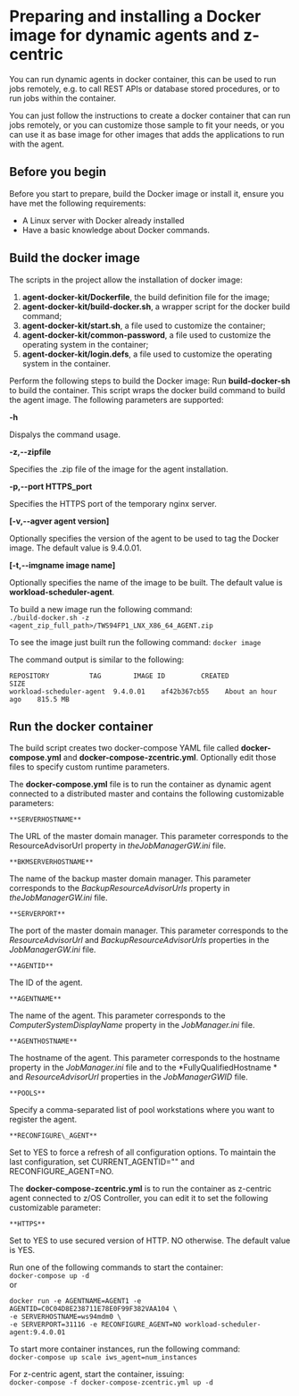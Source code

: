 # Preparing and installing a Docker image for dynamic agents and z-centric

You can run dynamic agents in docker container, this can be used to run jobs remotely, e.g. to call REST APIs or database stored procedures, or to run jobs within the container.

You can just follow the instructions to create a docker container that can run jobs remotely, or you can customize those sample to fit your needs, or you can use it as base image for other images that adds the applications to run with the agent.

## Before you begin
Before you start to prepare, build the Docker image or install it, ensure you have met the following requirements:
 - A Linux server with Docker already installed
 - Have a basic knowledge about Docker commands.

## Build the docker image
The scripts in the project allow the installation of docker image:
 1. **agent-docker-kit/Dockerfile**, the build definition file for the image;
 2. **agent-docker-kit/build-docker.sh**, a wrapper script for the  docker build  command;
 3. **agent-docker-kit/start.sh**, a file used to customize the container;
 4. **agent-docker-kit/common-password**, a file used to customize the operating system in the container;
 5. **agent-docker-kit/login.defs**, a file used to customize the operating system in the container.

Perform the following steps to build the Docker image:
Run **build-docker-sh** to build the container. This script wraps the docker build command to build the agent image. The following parameters are supported:

**-h**

Dispalys the command usage.

**-z,--zipfile**

Specifies the .zip file of the image for the agent installation. 

**-p,--port  HTTPS_port**

Specifies the HTTPS port of the temporary nginx server.

**\[-v,--agver  agent version\]**

Optionally specifies the version of the agent to be used to tag the Docker image. The default value is  9.4.0.01.

**\[-t,--imgname  image name\]**

Optionally specifies the name of the image to be built. The default value is  **workload-scheduler-agent**.

To build a new image run the following command:  
```./build-docker.sh -z <agent_zip_full_path>/TWS94FP1_LNX_X86_64_AGENT.zip```

To see the image just built run the following command:
```docker image```  

The command output is similar to the following:  
```
REPOSITORY          TAG        IMAGE ID         CREATED            SIZE
workload-scheduler-agent  9.4.0.01    af42b367cb55    About an hour ago    815.5 MB
```

## Run the docker container 
The build script creates two docker-compose YAML file called **docker-compose.yml** and **docker-compose-zcentric.yml**. Optionally edit those files to specify custom runtime parameters.

The **docker-compose.yml** file is to run the container as dynamic agent connected to a distributed master and contains the following customizable parameters:

	**SERVERHOSTNAME**  
The URL of the  master domain manager. This parameter corresponds to the  ResourceAdvisorUrl  property in *theJobManagerGW.ini*  file.

	**BKMSERVERHOSTNAME**  
The name of the  backup master domain manager. This parameter corresponds to the  *BackupResourceAdvisorUrls*  property in *theJobManagerGW.ini*  file.

	**SERVERPORT**  
The port of the  master domain manager. This parameter corresponds to the  *ResourceAdvisorUrl*  and  *BackupResourceAdvisorUrls* properties in the *JobManagerGW.ini* file.

	**AGENTID**  
The ID of the agent.

	**AGENTNAME**  
The name of the agent. This parameter corresponds to the  *ComputerSystemDisplayName*  property in the *JobManager.ini*  file.

	**AGENTHOSTNAME**  
The hostname of the agent. This parameter corresponds to the  hostname  property in the *JobManager.ini*  file and to the  *FullyQualifiedHostname * and *ResourceAdvisorUrl*  properties in the  *JobManagerGWID*  file.

	**POOLS**  
Specify a comma-separated list of pool workstations where you want to register the agent.

	**RECONFIGURE\_AGENT**
Set to  YES  to force a refresh of all configuration options. To maintain the last configuration, set CURRENT\_AGENTID="" and RECONFIGURE\_AGENT=NO.  

The **docker-compose-zcentric.yml** is to run the container as z-centric agent connected to z/OS Controller, you can edit it to set the following customizable parameter:

	**HTTPS**  
Set to YES to use secured version of HTTP. NO otherwise. The default value is YES.


Run one of the following commands to start the container:  
 ```docker-compose up -d```  
 or  
 ```
 docker run -e AGENTNAME=AGENT1 -e AGENTID=C0C04D8E238711E78E0F99F382VAA104 \
 -e SERVERHOSTNAME=ws94mdm0 \
 -e SERVERPORT=31116 -e RECONFIGURE_AGENT=NO workload-scheduler-agent:9.4.0.01
 ```
 To start more container instances, run the following command:  
 ```docker-compose up scale iws_agent=num_instances```  

 For z-centric agent, start the container, issuing:  
 ```docker-compose -f docker-compose-zcentric.yml up -d```  
  
